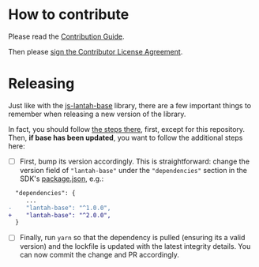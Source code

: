 # How to contribute

Please read the [Contribution Guide](https://github.com/stellar/docs/blob/master/CONTRIBUTING.md).

Then please [sign the Contributor License Agreement](https://docs.google.com/forms/d/1g7EF6PERciwn7zfmfke5Sir2n10yddGGSXyZsq98tVY/viewform?usp=send_form).


# Releasing
Just like with the [js-lantah-base](https://github.com/lantah/js-lantah-base) library, there are a few important things to remember when releasing a new version of the library.

In fact, you should follow [the steps there](https://github.com/lantah/js-lantah-base/blob/master/CONTRIBUTING.md#Releasing), first, except for this repository. Then, **if base has been updated**, you want to follow the additional steps here:

 - [ ] First, bump its version accordingly. This is straightforward: change the version field of `"lantah-base"` under the `"dependencies"` section in the SDK's [package.json](https://github.com/lantah/js-lantah-sdk/blob/master/package.json#L140), e.g.:

```diff
  "dependencies": {
     ...
-    "lantah-base": "^1.0.0",
+    "lantah-base": "^2.0.0",
  }
```

  - [ ] Finally, run `yarn` so that the dependency is pulled (ensuring its a valid version) and the lockfile is updated with the latest integrity details. You can now commit the change and PR accordingly.
